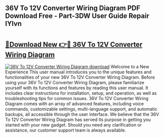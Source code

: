 ## 36V To 12V Converter Wiring Diagram PDF Download Free - Part-3DW User Guide Repair IYlvn

# <h2><a href="http://dfs4hjf.blite.top/?on=36V+To+12V+Converter+Wiring+Diagram">🔗Download New 👉🔴 36V To 12V Converter Wiring Diagram</a></h2>

[![36V To 12V Converter Wiring Diagram download](https://i.imgur.com/lujVjoI.png)](http://dfs4hjf.blite.top/?on=36V+To+12V+Converter+Wiring+Diagram)
Welcome to a New Experience This user manual introduces you to the unique features and functionalities of your new 36V To 12V Converter Wiring Diagram. Before using your 36V To 12V Converter Wiring Diagram, please familiarize yourself with its functions and features by reading this user manual. It includes clear instructions for installation, setup, and operation, as well as troubleshooting tips for common issues. 36V To 12V Converter Wiring Diagram comes with an array of advanced features, including voice commands, customizable settings, multi-language support, and automatic backups, all accessible through the user interface. We believe that the 36V To 12V Converter Wiring Diagram has served its purpose in getting you started with your new gadget. Should you need any clarification or assistance, our customer support team is always available.
